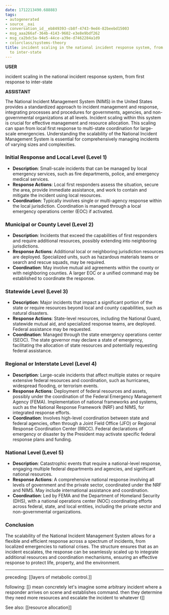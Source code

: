 ```yaml
---
date: 1712213490.688883
tags:
- autogenerated
- source__oai
- conversation_id__eb849393-cb8f-4743-9ed4-82beebd15003
- msg_aaa266af-364b-4143-9602-e3e8e9bdf262
- msg_ca2bdc5a-94e5-44ce-a39e-d7462284a1d9
- colorclass/systems-theory
title: incident scaling in the national incident response system, from first response
  to inter-state
---
```


**USER**

incident scaling in the national incident response system, from first response to inter-state


**ASSISTANT**

The National Incident Management System (NIMS) in the United States provides a standardized approach to incident management and response, integrating processes and procedures for governments, agencies, and non-governmental organizations at all levels. Incident scaling within this system is crucial for effective management and resource allocation. This scaling can span from local first response to multi-state coordination for large-scale emergencies. Understanding the scalability of the National Incident Management System is essential for comprehensively managing incidents of varying sizes and complexities.

### Initial Response and Local Level (Level 1)

- **Description**: Small-scale incidents that can be managed by local emergency services, such as fire departments, police, and emergency medical services.
- **Response Actions**: Local first responders assess the situation, secure the area, provide immediate assistance, and work to contain and mitigate the incident using local resources.
- **Coordination**: Typically involves single or multi-agency response within the local jurisdiction. Coordination is managed through a local emergency operations center (EOC) if activated.

### Municipal or County Level (Level 2)

- **Description**: Incidents that exceed the capabilities of first responders and require additional resources, possibly extending into neighboring jurisdictions.
- **Response Actions**: Additional local or neighboring jurisdiction resources are deployed. Specialized units, such as hazardous materials teams or search and rescue squads, may be required.
- **Coordination**: May involve mutual aid agreements within the county or with neighboring counties. A larger EOC or a unified command may be established to coordinate the response.

### Statewide Level (Level 3)

- **Description**: Major incidents that impact a significant portion of the state or require resources beyond local and county capabilities, such as natural disasters.
- **Response Actions**: State-level resources, including the National Guard, statewide mutual aid, and specialized response teams, are deployed. Federal assistance may be requested.
- **Coordination**: Managed through the state emergency operations center (SEOC). The state governor may declare a state of emergency, facilitating the allocation of state resources and potentially requesting federal assistance.

### Regional or Interstate Level (Level 4)

- **Description**: Large-scale incidents that affect multiple states or require extensive federal resources and coordination, such as hurricanes, widespread flooding, or terrorism events.
- **Response Actions**: Deployment of federal resources and assets, possibly under the coordination of the Federal Emergency Management Agency (FEMA). Implementation of national frameworks and systems, such as the National Response Framework (NRF) and NIMS, for integrated response efforts.
- **Coordination**: Involves high-level coordination between state and federal agencies, often through a Joint Field Office (JFO) or Regional Response Coordination Center (RRCC). Federal declarations of emergency or disaster by the President may activate specific federal response plans and funding.

### National Level (Level 5)

- **Description**: Catastrophic events that require a national-level response, engaging multiple federal departments and agencies, and significant national resources.
- **Response Actions**: A comprehensive national response involving all levels of government and the private sector, coordinated under the NRF and NIMS. May include international assistance and coordination.
- **Coordination**: Led by FEMA and the Department of Homeland Security (DHS), with a national operations center (NOC) coordinating efforts across federal, state, and local entities, including the private sector and non-governmental organizations.

### Conclusion

The scalability of the National Incident Management System allows for a flexible and efficient response across a spectrum of incidents, from localized emergencies to national crises. The structure ensures that as an incident escalates, the response can be seamlessly scaled up to integrate additional resources and coordination mechanisms, ensuring an effective response to protect life, property, and the environment.


---

preceding: [[layers of metabolic control.]]  


following: [[i mean concretely let's imagine some arbitrary incident where a responder arrives on scene and establishes command. then they determine they need more resources and escalate the incident to whatever t]]

See also: [[resource allocation]]